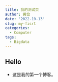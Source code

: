 ```yaml
---
title: 我的测试页
author: 黄俭
date: '2022-10-13'
slug: my-fisrt
categories:
  - Computer
tags:
  - Bigdata
---
```


## Hello

 - 这是我的第一个博客。